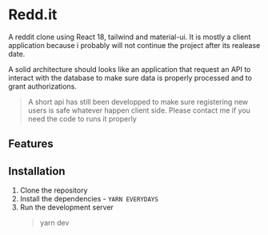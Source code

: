 # Redd.it

A reddit clone using React 18, tailwind and material-ui.
It is mostly a client application because i probably will not continue the project after its realease date.

A solid architecture should looks like an application that request an API to interact with the database to make sure data is properly processed
and to grant authorizations.

> A short api has still been developped to make sure registering new users is safe whatever happen client side. Please contact me if you need the code to runs it properly

## Features

## Installation

1. Clone the repository
2. Install the dependencies - `YARN EVERYDAYS`
3. Run the development server
   > yarn dev
